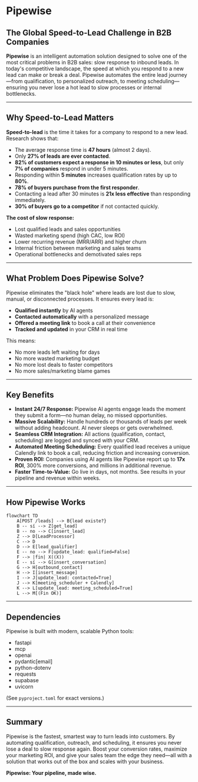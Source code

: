# Pipewise

## The Global Speed-to-Lead Challenge in B2B Companies

**Pipewise** is an intelligent automation solution designed to solve one of the most critical problems in B2B sales: slow response to inbound leads. In today's competitive landscape, the speed at which you respond to a new lead can make or break a deal. Pipewise automates the entire lead journey—from qualification, to personalized outreach, to meeting scheduling—ensuring you never lose a hot lead to slow processes or internal bottlenecks.

---

## Why Speed-to-Lead Matters

**Speed-to-lead** is the time it takes for a company to respond to a new lead. Research shows that:

- The average response time is **47 hours** (almost 2 days).
- Only **27% of leads are ever contacted**.
- **82% of customers expect a response in 10 minutes or less**, but only **7% of companies** respond in under 5 minutes.
- Responding within **5 minutes** increases qualification rates by up to **80%**.
- **78% of buyers purchase from the first responder**.
- Contacting a lead after 30 minutes is **21x less effective** than responding immediately.
- **30% of buyers go to a competitor** if not contacted quickly.

**The cost of slow response:**

- Lost qualified leads and sales opportunities
- Wasted marketing spend (high CAC, low ROI)
- Lower recurring revenue (MRR/ARR) and higher churn
- Internal friction between marketing and sales teams
- Operational bottlenecks and demotivated sales reps

---

## What Problem Does Pipewise Solve?

Pipewise eliminates the "black hole" where leads are lost due to slow, manual, or disconnected processes. It ensures every lead is:

- **Qualified instantly** by AI agents
- **Contacted automatically** with a personalized message
- **Offered a meeting link** to book a call at their convenience
- **Tracked and updated** in your CRM in real time

This means:

- No more leads left waiting for days
- No more wasted marketing budget
- No more lost deals to faster competitors
- No more sales/marketing blame games

---

## Key Benefits

- **Instant 24/7 Response:** Pipewise AI agents engage leads the moment they submit a form—no human delay, no missed opportunities.
- **Massive Scalability:** Handle hundreds or thousands of leads per week without adding headcount. AI never sleeps or gets overwhelmed.
- **Seamless CRM Integration:** All actions (qualification, contact, scheduling) are logged and synced with your CRM.
- **Automated Meeting Scheduling:** Every qualified lead receives a unique Calendly link to book a call, reducing friction and increasing conversion.
- **Proven ROI:** Companies using AI agents like Pipewise report up to **17x ROI**, 300% more conversions, and millions in additional revenue.
- **Faster Time-to-Value:** Go live in days, not months. See results in your pipeline and revenue within weeks.

---

## How Pipewise Works

```mermaid
flowchart TD
    A[POST /leads] --> B{lead existe?}
    B -- sí --> Z[get_lead]
    B -- no --> C[insert_lead]
    Z --> D[LeadProcessor]
    C --> D
    D --> E[lead_qualifier]
    E -- no --> F[update_lead: qualified=False]
    F --> |fin| X((X))
    E -- sí --> G[insert_conversation]
    G --> H[outbound_contact]
    H --> I[insert_message]
    I --> J[update_lead: contacted=True]
    J --> K[meeting_scheduler + Calendly]
    K --> L[update_lead: meeting_scheduled=True]
    L --> M[(Fin OK)]
```

---

## Dependencies

Pipewise is built with modern, scalable Python tools:

- fastapi
- mcp
- openai
- pydantic[email]
- python-dotenv
- requests
- supabase
- uvicorn

(See `pyproject.toml` for exact versions.)

---

## Summary

Pipewise is the fastest, smartest way to turn leads into customers. By automating qualification, outreach, and scheduling, it ensures you never lose a deal to slow response again. Boost your conversion rates, maximize your marketing ROI, and give your sales team the edge they need—all with a solution that works out of the box and scales with your business.

**Pipewise: Your pipeline, made wise.**
